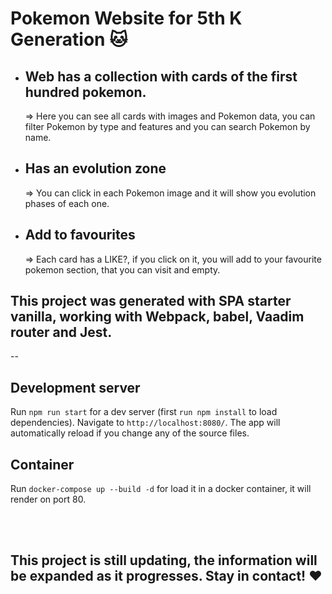 #  Pokemon Website for 5th K Generation  🐱 


  - ## Web has a collection with cards of the first hundred pokemon.
      =>  Here you can see all cards with images and Pokemon data, you can filter Pokemon by type and features and you can search Pokemon by name.
  - ## Has an evolution zone 
      => You can click in each Pokemon image and it will show you evolution phases of each one.
  - ## Add to favourites
      => Each card has a LIKE?, if you click on it, you will add to your favourite pokemon section, that you can visit and empty.
   
 
  
This project was generated with SPA starter vanilla, working with Webpack, babel, Vaadim router and Jest.
--
--

## Development server

Run `npm run start` for a dev server (first `run npm install` to load dependencies). 
Navigate to `http://localhost:8080/`. The app will automatically reload if you change any of the source files.

## Container

Run `docker-compose up --build -d` for load it in a docker container, it will render on port 80.

<br><br>

## This project is still updating, the information will be expanded as it progresses. Stay in contact! ❤️
